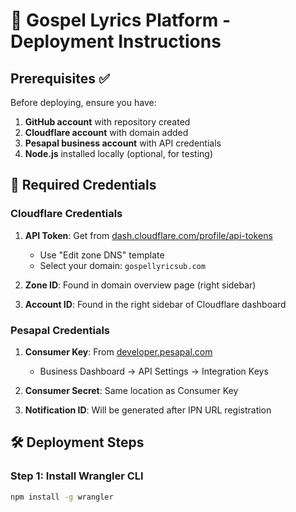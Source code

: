 # 🚀 Gospel Lyrics Platform - Deployment Instructions

## Prerequisites ✅

Before deploying, ensure you have:

1. **GitHub account** with repository created
2. **Cloudflare account** with domain added
3. **Pesapal business account** with API credentials
4. **Node.js** installed locally (optional, for testing)

## 🔑 Required Credentials

### Cloudflare Credentials

1. **API Token**: Get from [dash.cloudflare.com/profile/api-tokens](https://dash.cloudflare.com/profile/api-tokens)
   - Use "Edit zone DNS" template
   - Select your domain: `gospellyricsub.com`

2. **Zone ID**: Found in domain overview page (right sidebar)

3. **Account ID**: Found in the right sidebar of Cloudflare dashboard

### Pesapal Credentials

1. **Consumer Key**: From [developer.pesapal.com](https://developer.pesapal.com)
   - Business Dashboard → API Settings → Integration Keys

2. **Consumer Secret**: Same location as Consumer Key

3. **Notification ID**: Will be generated after IPN URL registration

## 🛠️ Deployment Steps

### Step 1: Install Wrangler CLI

```bash
npm install -g wrangler
